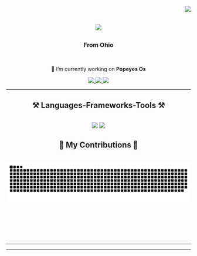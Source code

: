<img align="right" src="https://visitor-badge.laobi.icu/badge?page_id=Taylorswiftlover23838.Taylorswiftlover23838" />

<h1 align="center">
    <img src="https://readme-typing-svg.herokuapp.com/?font=Righteous&size=35&center=true&vCenter=true&width=500&height=70&duration=4000&lines=Hi+👋;+I'm+Taylor+Swift!;" />
</h1>

<h3 align="center">From Ohio</h3>

<br/>

<div align="center">
 
 🍗 I’m currently working on **Popeyes Os**

 </div>
 
<div align="center"> 
  <a href="https://www.youtube.com/watch?v=dQw4w9WgXcQ">
    <img src="https://img.shields.io/badge/Gmail-333333?style=for-the-badge&logo=gmail&logoColor=red" />
  </a>
  <a href="https://www.youtube.com/watch?v=dQw4w9WgXcQ" target="_blank">
    <img src="https://img.shields.io/badge/LinkedIn-0077B5?style=for-the-badge&logo=linkedin&logoColor=white" target="_blank" />
  </a>
  <a href="https://www.youtube.com/watch?v=dQw4w9WgXcQ" target="_blank">
     <img src="https://img.shields.io/badge/Portfolio-FF5722?style=for-the-badge&logo=todoist&logoColor=white" target="_blank" /> <!-- sqlite, safari, google-chrome are other good icon options -->
  </a>
</div>

 <hr/>
 
<h2 align="center">⚒️ Languages-Frameworks-Tools ⚒️</h2>
<br/>
<div align="center">
    <img src="https://skillicons.dev/icons?i=react,bootstrap,mui,html,css,vscode,github,figma,tailwind,git,r" />
    <img src="https://skillicons.dev/icons?i=nodejs,python,javascript,typescript,express,mongodb,c,java,nextjs,c++,opengl" /><br>
</div>


<div align="center">
  <h2>🐍 My Contributions 🐍</h2>
  <br>
  <img alt="snake eating my contributions" src="https://raw.githubusercontent.com/Taylorswiftlover23838/Taylorswiftlover23838/output/github-contribution-grid-snake.svg" />

  <br/><br/><br/>
</div>
<br/>
<hr/>

<hr/>
